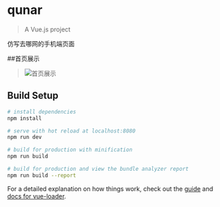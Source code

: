 # qunar

> A Vue.js project

仿写去哪网的手机端页面

##首页展示
> ![首页展示](http://39.106.112.168/image/qunar.gif)
## Build Setup

``` bash
# install dependencies
npm install

# serve with hot reload at localhost:8080
npm run dev

# build for production with minification
npm run build

# build for production and view the bundle analyzer report
npm run build --report
```

For a detailed explanation on how things work, check out the [guide](http://vuejs-templates.github.io/webpack/) and [docs for vue-loader](http://vuejs.github.io/vue-loader).
